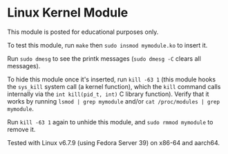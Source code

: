 # Linux Kernel Module

This module is posted for educational purposes only.

To test this module, run `make` then `sudo insmod mymodule.ko` to insert it.

Run `sudo dmesg` to see the printk messages (`sudo dmesg -C` clears all messages).

To hide this module once it's inserted, run `kill -63 1` (this module hooks the `sys_kill` system call (a kernel function), which the `kill` command calls internally via the `int kill(pid_t, int)` C library function). Verify that it works by running `lsmod | grep mymodule` and/or `cat /proc/modules | grep mymodule`.

Run `kill -63 1` again to unhide this module, and `sudo rmmod mymodule` to remove it.

Tested with Linux v6.7.9 (using Fedora Server 39) on x86-64 and aarch64.
